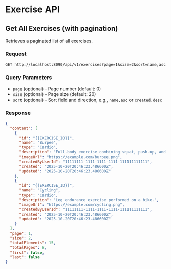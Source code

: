 # Exercise API

## Get All Exercises (with pagination)

Retrieves a paginated list of all exercises.

### Request

```http request
GET http://localhost:8090/api/v1/exercises?page=1&size=2&sort=name,asc
```

### Query Parameters

- `page` (optional) - Page number (default: 0)
- `size` (optional) - Page size (default: 20)
- `sort` (optional) - Sort field and direction, e.g., `name,asc` or `created,desc`

### Response

```json
{
  "content": [
    {
      "id": "{{EXERCISE_ID}}",
      "name": "Burpee",
      "type": "Cardio",
      "description": "Full-body exercise combining squat, push-up, and jump.",
      "imageUrl": "https://example.com/burpee.png",
      "createdByUserId": "11111111-1111-1111-1111-111111111111",
      "created": "2025-10-20T20:46:23.486600Z",
      "updated": "2025-10-20T20:46:23.486600Z"
    },
    {
      "id": "{{EXERCISE_ID}}",
      "name": "Cycling",
      "type": "Cardio",
      "description": "Leg endurance exercise performed on a bike.",
      "imageUrl": "https://example.com/cycling.png",
      "createdByUserId": "11111111-1111-1111-1111-111111111111",
      "created": "2025-10-20T20:46:23.486600Z",
      "updated": "2025-10-20T20:46:23.486600Z"
    }
  ],
  "page": 1,
  "size": 2,
  "totalElements": 15,
  "totalPages": 8,
  "first": false,
  "last": false
}
```